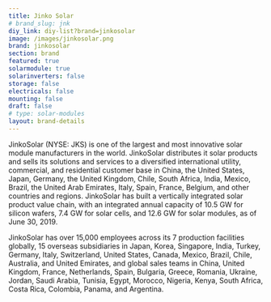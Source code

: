 ```yaml
---
title: Jinko Solar
# brand_slug: jnk
diy_link: diy-list?brand=jinkosolar
image: /images/jinkosolar.png
brand: jinkosolar
section: brand
featured: true
solarmodule: true
solarinverters: false
storage: false
electricals: false
mounting: false
draft: false
# type: solar-modules
layout: brand-details
---
```


JinkoSolar (NYSE: JKS) is one of the largest and most innovative solar module manufacturers in the world.  JinkoSolar distributes it solar products and sells its solutions and services to a diversified international utility, commercial, and residential customer base in China, the United States, Japan, Germany, the United Kingdom, Chile, South Africa, India, Mexico, Brazil, the United Arab Emirates, Italy, Spain, France, Belgium, and other countries and regions. JinkoSolar has built a vertically integrated solar product value chain, with an integrated annual capacity of 10.5 GW for silicon wafers, 7.4 GW for solar cells, and 12.6 GW for solar modules, as of June 30, 2019.

JinkoSolar has over 15,000 employees across its 7 production facilities globally, 15 overseas subsidiaries in Japan, Korea, Singapore, India, Turkey, Germany, Italy, Switzerland, United States, Canada, Mexico, Brazil, Chile, Australia, and United Emirates, and global sales teams in China, United Kingdom, France, Netherlands, Spain, Bulgaria, Greece, Romania, Ukraine, Jordan, Saudi Arabia, Tunisia, Egypt, Morocco, Nigeria, Kenya, South Africa, Costa Rica, Colombia, Panama, and Argentina.